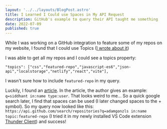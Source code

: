 ```yaml
---
layout: '../../layouts/BlogPost.astro'
title: I Learned I Could use Spaces in My API Request
description: GitHub's example to query their API taught me something
date: 2022-07-09
published: true
---
```


While I was working on a GitHub integration to feature some of my repos on my website, I found that I could use Topics ([I wrote about it](./gitHubTopics.md))

I was able to get all my repos and I could see a topics property:

```
"topics": ["css","featured-repo","javascript-es6","json-api","localstorage","netlify","react","vite"],
```

I wasn't sure how to include `featured-repo` in my query.

Luckily, I found an [article](https://fusebit.io/blog/github-search-api/?utm_source=www.google.com&utm_medium=referral&utm_campaign=none). In the article, the author gives an example: `q=siddhant in:name type:user`.
That looks weird to me... So a quick google search later, I find that spaces can be used (I later changed spaces to the &plus; symbol). So my query now looked like this: `https://api.github.com/search/repositories?q=adamgonzls in:name topic:featured-repo` (I tried it in my newly installed VS Code extension [Thunder Client](https://marketplace.visualstudio.com/items?itemName=rangav.vscode-thunder-client)) and success!
